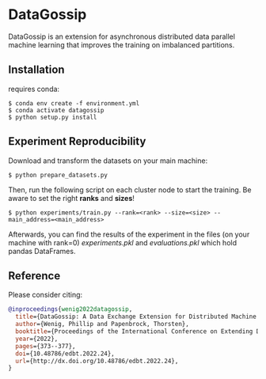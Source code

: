 # DataGossip

DataGossip is an extension for asynchronous distributed data parallel machine learning that improves the training on imbalanced partitions.

## Installation

requires conda:

```shell script
$ conda env create -f environment.yml
$ conda activate datagossip
$ python setup.py install
```

## Experiment Reproducibility
Download and transform the datasets on your main machine:

```shell script
$ python prepare_datasets.py
```

Then, run the following script on each cluster node to start the training. Be aware to set the right __ranks__ and __sizes__!

```shell script
$ python experiments/train.py --rank=<rank> --size=<size> --main_address=<main_address> 
```

Afterwards, you can find the results of the experiment in the files (on your machine with rank=0) _experiments.pkl_ and _evaluations.pkl_ which hold pandas DataFrames.

## Reference

Please consider citing:
```bibtex
@inproceedings{wenig2022datagossip,
  title={DataGossip: A Data Exchange Extension for Distributed Machine Learning Algorithms},
  author={Wenig, Phillip and Papenbrock, Thorsten},
  booktitle={Proceedings of the International Conference on Extending Database Technology (EDBT)},
  year={2022},
  pages={373--377},
  doi={10.48786/edbt.2022.24},
  url={http://dx.doi.org/10.48786/edbt.2022.24},
}
```
